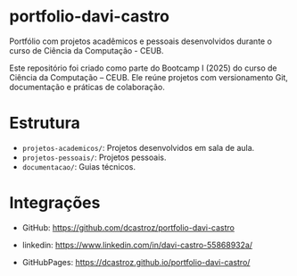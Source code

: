 # portfolio-davi-castro
Portfólio com projetos acadêmicos e pessoais desenvolvidos durante o curso de Ciência da Computação - CEUB.

Este repositório foi criado como parte do Bootcamp I (2025) do curso de Ciência da Computação – CEUB. Ele reúne projetos com versionamento Git, documentação e práticas de colaboração.

# Estrutura

- `projetos-academicos/`: Projetos desenvolvidos em sala de aula.
- `projetos-pessoais/`: Projetos pessoais.
- `documentacao/`: Guias técnicos.

# Integrações

- GitHub: https://github.com/dcastroz/portfolio-davi-castro

- linkedin: https://www.linkedin.com/in/davi-castro-55868932a/

- GitHubPages: https://dcastroz.github.io/portfolio-davi-castro/

